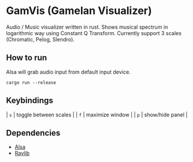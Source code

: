 # GamVis (Gamelan Visualizer)

Audio / Music visualizer written in rust. Shows musical spectrum in logarithmic way using Constant Q Transform. Currently support 3 scales (Chromatic, Pelog, Slendro).

## How to run
Alsa will grab audio input from default input device.
```
cargo run --release
```
## Keybindings

| `s` | toggle between scales |
| `f` | maximize window       |
| `p` | show/hide panel       |

## Dependencies

- [Alsa](https://docs.rs/alsa/latest/alsa/)
- [Raylib](https://docs.rs/raylib/latest/raylib/)
